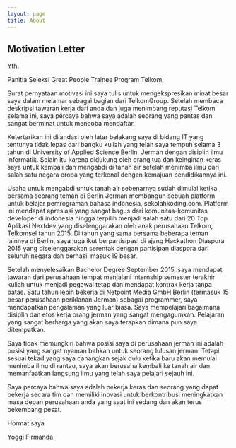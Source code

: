 ```yaml
---
layout: page
title: About
---
```


## Motivation Letter

Yth.

Panitia Seleksi Great People Trainee Program Telkom,

Surat pernyataan motivasi ini saya tulis untuk mengekspresikan minat besar saya dalam melamar sebagai bagian dari TelkomGroup. Setelah membaca deskripsi tawaran kerja dari anda dan juga menimbang reputasi Telkom selama ini, saya percaya bahwa saya adalah seorang yang pantas dan sangat berminat untuk mencoba mendaftar.

Ketertarikan ini dilandasi oleh latar belakang saya di bidang IT yang tentunya tidak lepas dari bangku kuliah yang telah saya tempuh selama 3 tahun di University of Applied Science Berlin, Jerman dengan disiplin ilmu informatik. Selain itu karena didukung oleh orang tua dan keinginan keras saya untuk kembali dan mengabdi di tanah air setelah menimba ilmu dari salah satu negara eropa yang terkenal dengan kemajuan pendidikannya ini.

Usaha untuk mengabdi untuk tanah air sebenarnya sudah dimulai ketika bersama seorang teman di Berlin Jerman membangun sebuah platform untuk belajar pemrograman bahasa indonesia, sekolahkoding.com. Platform ini mendapat apresiasi yang sangat bagus dari komunitas-komunitas developer di indonesia hingga terpilih menjadi salah satu dari 20 Top Aplikasi Nextdev yang diselenggarakan oleh anak perusahaan Telkom, Telkomsel tahun 2015.  Di tahun yang sama bersama beberapa teman lainnya di Berlin, saya juga ikut berpartisipasi di ajang Hackathon Diaspora 2015 yang diselenggarakan serentak dengan partisipan diaspora dari seluruh negara dan berhasil masuk 19 besar.

Setelah menyelesaikan Bachelor Degree September 2015, saya mendapat tawaran dari  perusahaan tempat menjalani internship semester terakhir kuliah untuk menjadi pegawai tetap dan mendapat kontrak kerja tanpa batas. Satu tahun lebih bekerja di Netpoint Media GmbH Berlin (termasuk 15 besar perusahaan periklanan Jerman) sebagai programmer, saya mendapatkan pengalaman yang luar biasa. Saya mempelajari bagaimana disiplin dan etos kerja orang jerman yang sangat mengagumkan. Pelajaran yang sangat berharga yang akan saya terapkan dimana pun saya ditempatkan.

Saya tidak memungkiri bahwa posisi saya di perusahaan jerman ini adalah posisi yang sangat nyaman bahkan untuk seorang lulusan jerman. Tetapi sesuai tekad yang saya canangkan sejak dulu ketika baru akan memulai menimba ilmu di rantau, saya akan berusaha kembali ke tanah air dan memanfaatkan langsung ilmu yang telah saya pelajari sejauh ini.

Saya percaya bahwa saya adalah pekerja keras dan seorang yang dapat bekerja secara tim dan memiliki inovasi untuk berkontribusi meningkatkan masa depan perusahaan anda yang saat ini sedang dan akan terus bekembang pesat.


Hormat saya

Yoggi Firmanda
